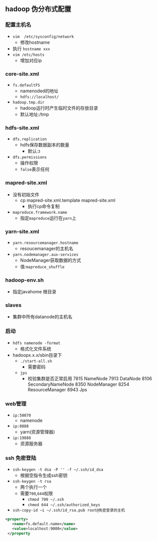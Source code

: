 ## hadoop 伪分布式配置

### 配置主机名
- `vim  /etc/sysconfig/network`
  - 修改hostname
- 执行 `hostname xxx`
- `vim /etc/hosts`
  - 增加对应ip
### core-site.xml
- `fs.defaultFS`
  - namenoded的地址
  - `hdfs://localhost/`
- `hadoop.tmp.dir`
  - hadoop运行时产生临时文件的存放目录
  - 默认地址:/tmp

### hdfs-site.xml
- `dfs.replication`
  - hdfs保存数据副本的数量
    - 默认:`3`
- `dfs.permissions`
  - 操作权限
  - `false`表示任何

###  mapred-site.xml
- 没有初始文件
  - cp mapred-site.xml.template mapred-site.xml
    - 执行cp命令复制
- `mapreduce.framework.name`
  - 指定`mapreduce`运行在`yarn`上

### yarn-site.xml
- `yarn.resourcemanager.hostname`
  - resoucemanager的主机名
- `yarn.nodemanager.aux-services`
  - NodeManager获取数据的方式
  - 值:`mapreduce_shuffle`
### hadoop-env.sh
- 指定javahome 根目录
### slaves
- 集群中所有datanode的主机名

### 启动
- `hdfs namenode -format`
  - 格式化文件系统
- hadoopx.x.x/sbin目录下
  - `./start-all.sh`
    - 需要密码
  - `jps`
    - 校验集群是否正常启用
    7815 NameNode
    7913 DataNode
    8106 SecondaryNameNode
    8350 NodeManager
    8254 ResourceManager
    8943 Jps

### web管理
- `ip:50070`
  - namenode
- `ip:8088`
  - yarn(资源管理器)
- `ip:19888`
  - 资源服务器


### ssh 免密登陆
- `ssh-keygen -t dsa -P '' -f ~/.ssh/id_dsa`
  - 根据空指令生成ssh密钥
- `ssh-keygen -t rsa`
  - 两个执行一个
  - 需要`700`,`644`权限
    - `chmod 700 ~/.ssh`
    - `chmod 644 ~/.ssh/authorized_keys`
- `ssh-copy-id –i ~/.ssh/id_rsa.pub root@免密登录的主机`



```xml
<property>
   <name>fs.default.name</name>
   <value>localhost:9000</value>
 </property
```
